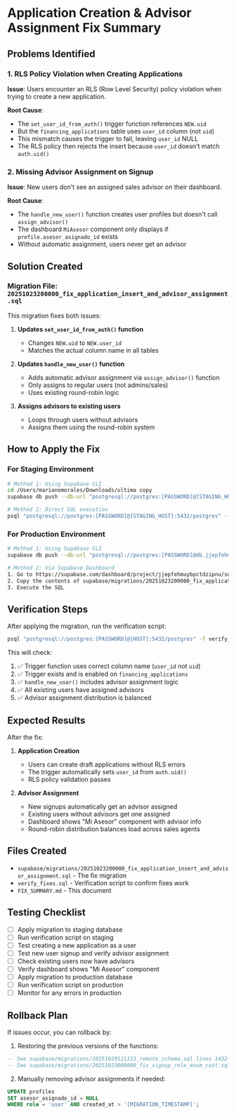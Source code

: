 # Application Creation & Advisor Assignment Fix Summary

## Problems Identified

### 1. RLS Policy Violation when Creating Applications
**Issue**: Users encounter an RLS (Row Level Security) policy violation when trying to create a new application.

**Root Cause**:
- The `set_user_id_from_auth()` trigger function references `NEW.uid`
- But the `financing_applications` table uses `user_id` column (not `uid`)
- This mismatch causes the trigger to fail, leaving `user_id` NULL
- The RLS policy then rejects the insert because `user_id` doesn't match `auth.uid()`

### 2. Missing Advisor Assignment on Signup
**Issue**: New users don't see an assigned sales advisor on their dashboard.

**Root Cause**:
- The `handle_new_user()` function creates user profiles but doesn't call `assign_advisor()`
- The dashboard `MiAsesor` component only displays if `profile.asesor_asignado_id` exists
- Without automatic assignment, users never get an advisor

## Solution Created

### Migration File: `20251023200000_fix_application_insert_and_advisor_assignment.sql`

This migration fixes both issues:

1. **Updates `set_user_id_from_auth()` function**
   - Changes `NEW.uid` to `NEW.user_id`
   - Matches the actual column name in all tables

2. **Updates `handle_new_user()` function**
   - Adds automatic advisor assignment via `assign_advisor()` function
   - Only assigns to regular users (not admins/sales)
   - Uses existing round-robin logic

3. **Assigns advisors to existing users**
   - Loops through users without advisors
   - Assigns them using the round-robin system

## How to Apply the Fix

### For Staging Environment

```bash
# Method 1: Using Supabase CLI
cd /Users/marianomorales/Downloads/ultima copy
supabase db push --db-url "postgresql://postgres:[PASSWORD]@[STAGING_HOST]:5432/postgres"

# Method 2: Direct SQL execution
psql "postgresql://postgres:[PASSWORD]@[STAGING_HOST]:5432/postgres" -f supabase/migrations/20251023200000_fix_application_insert_and_advisor_assignment.sql
```

### For Production Environment

```bash
# Method 1: Using Supabase CLI
supabase db push --db-url "postgresql://postgres:[PASSWORD]@db.jjepfehmuybpctdzipnu.supabase.co:5432/postgres"

# Method 2: Via Supabase Dashboard
1. Go to https://supabase.com/dashboard/project/jjepfehmuybpctdzipnu/sql/new
2. Copy the contents of supabase/migrations/20251023200000_fix_application_insert_and_advisor_assignment.sql
3. Execute the SQL
```

## Verification Steps

After applying the migration, run the verification script:

```bash
psql "postgresql://postgres:[PASSWORD]@[HOST]:5432/postgres" -f verify_fixes.sql
```

This will check:
1. ✅ Trigger function uses correct column name (`user_id` not `uid`)
2. ✅ Trigger exists and is enabled on `financing_applications`
3. ✅ `handle_new_user()` includes advisor assignment logic
4. ✅ All existing users have assigned advisors
5. ✅ Advisor assignment distribution is balanced

## Expected Results

After the fix:

1. **Application Creation**
   - Users can create draft applications without RLS errors
   - The trigger automatically sets `user_id` from `auth.uid()`
   - RLS policy validation passes

2. **Advisor Assignment**
   - New signups automatically get an advisor assigned
   - Existing users without advisors get one assigned
   - Dashboard shows "Mi Asesor" component with advisor info
   - Round-robin distribution balances load across sales agents

## Files Created

- `supabase/migrations/20251023200000_fix_application_insert_and_advisor_assignment.sql` - The fix migration
- `verify_fixes.sql` - Verification script to confirm fixes work
- `FIX_SUMMARY.md` - This document

## Testing Checklist

- [ ] Apply migration to staging database
- [ ] Run verification script on staging
- [ ] Test creating a new application as a user
- [ ] Test new user signup and verify advisor assignment
- [ ] Check existing users now have advisors
- [ ] Verify dashboard shows "Mi Asesor" component
- [ ] Apply migration to production database
- [ ] Run verification script on production
- [ ] Monitor for any errors in production

## Rollback Plan

If issues occur, you can rollback by:

1. Restoring the previous versions of the functions:
```sql
-- See supabase/migrations/20251020121153_remote_schema.sql lines 1432-1442 for set_user_id_from_auth
-- See supabase/migrations/20251023000000_fix_signup_role_enum_cast.sql for handle_new_user
```

2. Manually removing advisor assignments if needed:
```sql
UPDATE profiles
SET asesor_asignado_id = NULL
WHERE role = 'user' AND created_at > '[MIGRATION_TIMESTAMP]';
```
